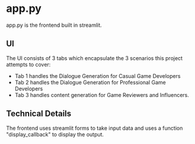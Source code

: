 # app.py

app.py is the frontend built in streamlit.

## UI

The UI consists of 3 tabs which encapsulate the 3 scenarios this project attempts to cover:

- Tab 1 handles the Dialogue Generation for Casual Game Developers
- Tab 2 handles the Dialogue Generation for Professional Game Developers
- Tab 3 handles content generation for Game Reviewers and Influencers.

## Technical Details

The frontend uses streamlit forms to take input data and uses a function "display_callback" to display the output.
